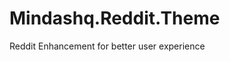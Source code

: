 Mindashq.Reddit.Theme
=====================

Reddit Enhancement for better user experience

<a href="http://i.imgur.com/ohxT0fB.png"><img src="http://i.imgur.com/ohxT0fB.png" title="Hosted by imgur.com" alt="" /></a>

